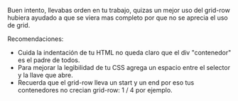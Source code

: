 Buen intento, llevabas orden en tu trabajo, quizas un mejor uso del grid-row hubiera ayudado a que se viera mas completo por que no se aprecia el uso de grid.

Recomendaciones:

- Cuida la indentación de tu HTML no queda claro que el div "contenedor" es el padre de todos.
- Para mejorar la legibilidad de tu CSS agrega un espacio entre el selector y la llave que abre.
- Recuerda que el grid-row lleva un start y un end por eso tus contenedores no crecian grid-row: 1 / 4 por ejemplo.
